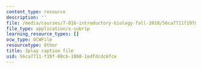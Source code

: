 ```yaml
---
content_type: resource
description: ''
file: /media/courses/7-016-introductory-biology-fall-2018/56ca7711f19f80cb18b81edfdcdc6fce_EJ6Sjn1c04Y.srt
file_type: application/x-subrip
learning_resource_types: []
ocw_type: OCWFile
resourcetype: Other
title: 3play caption file
uid: 56ca7711-f19f-80cb-18b8-1edfdcdc6fce
---
```


